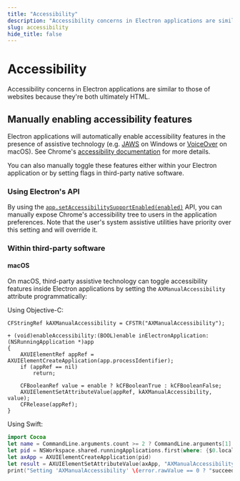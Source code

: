 ```yaml
---
title: "Accessibility"
description: "Accessibility concerns in Electron applications are similar to those of websites because they're both ultimately HTML."
slug: accessibility
hide_title: false
---
```


# Accessibility

Accessibility concerns in Electron applications are similar to those of
websites because they're both ultimately HTML.

## Manually enabling accessibility features

Electron applications will automatically enable accessibility features in the
presence of assistive technology (e.g. [JAWS](https://www.freedomscientific.com/products/software/jaws/)
on Windows or [VoiceOver](https://help.apple.com/voiceover/mac/10.15/) on macOS).
See Chrome's [accessibility documentation][a11y-docs] for more details.

You can also manually toggle these features either within your Electron application
or by setting flags in third-party native software.

### Using Electron's API

By using the [`app.setAccessibilitySupportEnabled(enabled)`][setAccessibilitySupportEnabled]
API, you can manually expose Chrome's accessibility tree to users in the application preferences.
Note that the user's system assistive utilities have priority over this setting and
will override it.

### Within third-party software

#### macOS

On macOS, third-party assistive technology can toggle accessibility features inside
Electron applications by setting the `AXManualAccessibility` attribute
programmatically:

Using Objective-C:

```objc
CFStringRef kAXManualAccessibility = CFSTR("AXManualAccessibility");

+ (void)enableAccessibility:(BOOL)enable inElectronApplication:(NSRunningApplication *)app
{
    AXUIElementRef appRef = AXUIElementCreateApplication(app.processIdentifier);
    if (appRef == nil)
        return;

    CFBooleanRef value = enable ? kCFBooleanTrue : kCFBooleanFalse;
    AXUIElementSetAttributeValue(appRef, kAXManualAccessibility, value);
    CFRelease(appRef);
}
```

Using Swift:

```swift
import Cocoa
let name = CommandLine.arguments.count >= 2 ? CommandLine.arguments[1] : "Electron"
let pid = NSWorkspace.shared.runningApplications.first(where: {$0.localizedName == name})!.processIdentifier
let axApp = AXUIElementCreateApplication(pid)
let result = AXUIElementSetAttributeValue(axApp, "AXManualAccessibility" as CFString, true as CFTypeRef)
print("Setting 'AXManualAccessibility' \(error.rawValue == 0 ? "succeeded" : "failed")")
```

[a11y-docs]: https://www.chromium.org/developers/design-documents/accessibility#TOC-How-Chrome-detects-the-presence-of-Assistive-Technology
[setAccessibilitySupportEnabled]: ../api/app.md#appsetaccessibilitysupportenabledenabled-macos-windows
